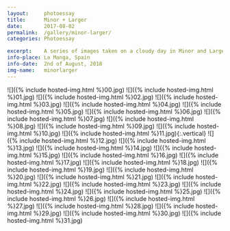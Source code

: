 ```yaml
---
layout:		photoessay
title:		Minor + Larger
date:		2017-08-02
permalink: 	/gallery/minor-larger/
categories:	Photoessay

excerpt: 	A series of images taken on a cloudy day in Minor and Larger Sea, in Murcia.
info-place: La Manga, Spain
info-date:	2nd of August, 2018
img-name:	minorlarger
---
```


<div class="gallery-{{ page.layout }}" markdown="1">

![]({% include hosted-img.html %}00.jpg)
![]({% include hosted-img.html %}01.jpg)
![]({% include hosted-img.html %}02.jpg)
![]({% include hosted-img.html %}03.jpg)
![]({% include hosted-img.html %}04.jpg)
![]({% include hosted-img.html %}05.jpg)
![]({% include hosted-img.html %}06.jpg)
![]({% include hosted-img.html %}07.jpg)
![]({% include hosted-img.html %}08.jpg)
![]({% include hosted-img.html %}09.jpg)
![]({% include hosted-img.html %}10.jpg)
![]({% include hosted-img.html %}11.jpg){:.vertical}
![]({% include hosted-img.html %}12.jpg)
![]({% include hosted-img.html %}13.jpg)
![]({% include hosted-img.html %}14.jpg)
![]({% include hosted-img.html %}15.jpg)
![]({% include hosted-img.html %}16.jpg)
![]({% include hosted-img.html %}17.jpg)
![]({% include hosted-img.html %}18.jpg)
![]({% include hosted-img.html %}19.jpg)
![]({% include hosted-img.html %}20.jpg)
![]({% include hosted-img.html %}21.jpg)
![]({% include hosted-img.html %}22.jpg)
![]({% include hosted-img.html %}23.jpg)
![]({% include hosted-img.html %}24.jpg)
![]({% include hosted-img.html %}25.jpg)
![]({% include hosted-img.html %}26.jpg)
![]({% include hosted-img.html %}27.jpg)
![]({% include hosted-img.html %}28.jpg)
![]({% include hosted-img.html %}29.jpg)
![]({% include hosted-img.html %}30.jpg)
![]({% include hosted-img.html %}31.jpg)

</div>
